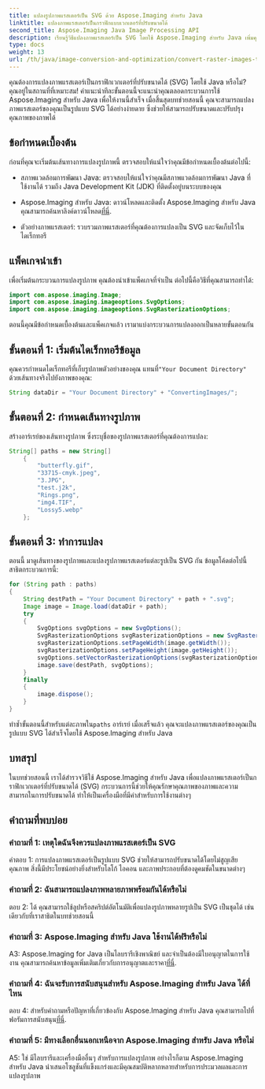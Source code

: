 ```yaml
---
title: แปลงรูปภาพแรสเตอร์เป็น SVG ด้วย Aspose.Imaging สำหรับ Java
linktitle: แปลงภาพแรสเตอร์เป็นกราฟิกแบบเวกเตอร์ที่ปรับขนาดได้
second_title: Aspose.Imaging Java Image Processing API
description: เรียนรู้วิธีแปลงภาพแรสเตอร์เป็น SVG โดยใช้ Aspose.Imaging สำหรับ Java เพิ่มคุณภาพของภาพและความสามารถในการปรับขนาดได้อย่างง่ายดาย
type: docs
weight: 13
url: /th/java/image-conversion-and-optimization/convert-raster-images-to-scalable-vector-graphics/
---
```

คุณต้องการแปลงภาพแรสเตอร์เป็นกราฟิกเวกเตอร์ที่ปรับขนาดได้ (SVG) โดยใช้ Java หรือไม่? คุณอยู่ในสถานที่ที่เหมาะสม! คำแนะนำทีละขั้นตอนนี้จะแนะนำคุณตลอดกระบวนการใช้ Aspose.Imaging สำหรับ Java เพื่อให้งานนี้สำเร็จ เมื่อสิ้นสุดบทช่วยสอนนี้ คุณจะสามารถแปลงภาพแรสเตอร์ของคุณเป็นรูปแบบ SVG ได้อย่างง่ายดาย ซึ่งช่วยให้สามารถปรับขนาดและปรับปรุงคุณภาพของภาพได้

## ข้อกำหนดเบื้องต้น

ก่อนที่คุณจะเริ่มต้นเส้นทางการแปลงรูปภาพนี้ ตรวจสอบให้แน่ใจว่าคุณมีข้อกำหนดเบื้องต้นต่อไปนี้:

- สภาพแวดล้อมการพัฒนา Java: ตรวจสอบให้แน่ใจว่าคุณมีสภาพแวดล้อมการพัฒนา Java ที่ใช้งานได้ รวมถึง Java Development Kit (JDK) ที่ติดตั้งอยู่บนระบบของคุณ

-  Aspose.Imaging สำหรับ Java: ดาวน์โหลดและติดตั้ง Aspose.Imaging สำหรับ Java คุณสามารถค้นหาลิงค์ดาวน์โหลด[ที่นี่](https://releases.aspose.com/imaging/java/).

- ตัวอย่างภาพแรสเตอร์: รวบรวมภาพแรสเตอร์ที่คุณต้องการแปลงเป็น SVG และจัดเก็บไว้ในไดเร็กทอรี

## แพ็คเกจนำเข้า

เพื่อเริ่มต้นกระบวนการแปลงรูปภาพ คุณต้องนำเข้าแพ็คเกจที่จำเป็น ต่อไปนี้คือวิธีที่คุณสามารถทำได้:

```java
import com.aspose.imaging.Image;
import com.aspose.imaging.imageoptions.SvgOptions;
import com.aspose.imaging.imageoptions.SvgRasterizationOptions;
```

ตอนนี้คุณมีข้อกำหนดเบื้องต้นและแพ็คเกจแล้ว เรามาแบ่งกระบวนการแปลงออกเป็นหลายขั้นตอนกัน

## ขั้นตอนที่ 1: เริ่มต้นไดเร็กทอรีข้อมูล

 คุณควรกำหนดไดเร็กทอรีที่เก็บรูปภาพตัวอย่างของคุณ แทนที่`"Your Document Directory"` ด้วยเส้นทางจริงไปยังภาพของคุณ:

```java
String dataDir = "Your Document Directory" + "ConvertingImages/";
```

## ขั้นตอนที่ 2: กำหนดเส้นทางรูปภาพ

สร้างอาร์เรย์ของเส้นทางรูปภาพ ซึ่งระบุชื่อของรูปภาพแรสเตอร์ที่คุณต้องการแปลง:

```java
String[] paths = new String[]
    {
        "butterfly.gif",
        "33715-cmyk.jpeg",
        "3.JPG",
        "test.j2k",
        "Rings.png",
        "img4.TIF",
        "Lossy5.webp"
    };
```

## ขั้นตอนที่ 3: ทำการแปลง

ตอนนี้ มาดูเส้นทางของรูปภาพและแปลงรูปภาพแรสเตอร์แต่ละรูปเป็น SVG กัน ข้อมูลโค้ดต่อไปนี้สาธิตกระบวนการนี้:

```java
for (String path : paths)
{
    String destPath = "Your Document Directory" + path + ".svg";
    Image image = Image.load(dataDir + path);
    try
    {
        SvgOptions svgOptions = new SvgOptions();
        SvgRasterizationOptions svgRasterizationOptions = new SvgRasterizationOptions();
        svgRasterizationOptions.setPageWidth(image.getWidth());
        svgRasterizationOptions.setPageHeight(image.getHeight());
        svgOptions.setVectorRasterizationOptions(svgRasterizationOptions);
        image.save(destPath, svgOptions);
    }
    finally
    {
        image.dispose();
    }
}
```

 ทำซ้ำขั้นตอนนี้สำหรับแต่ละภาพใน`paths` อาร์เรย์ เมื่อเสร็จแล้ว คุณจะแปลงภาพแรสเตอร์ของคุณเป็นรูปแบบ SVG ได้สำเร็จโดยใช้ Aspose.Imaging สำหรับ Java

## บทสรุป

ในบทช่วยสอนนี้ เราได้สำรวจวิธีใช้ Aspose.Imaging สำหรับ Java เพื่อแปลงภาพแรสเตอร์เป็นกราฟิกเวกเตอร์ที่ปรับขนาดได้ (SVG) กระบวนการนี้ช่วยให้คุณรักษาคุณภาพของภาพและความสามารถในการปรับขนาดได้ ทำให้เป็นเครื่องมือที่มีค่าสำหรับการใช้งานต่างๆ

## คำถามที่พบบ่อย

### คำถามที่ 1: เหตุใดฉันจึงควรแปลงภาพแรสเตอร์เป็น SVG

คำตอบ 1: การแปลงภาพแรสเตอร์เป็นรูปแบบ SVG ช่วยให้สามารถปรับขนาดได้โดยไม่สูญเสียคุณภาพ สิ่งนี้มีประโยชน์อย่างยิ่งสำหรับโลโก้ ไอคอน และภาพประกอบที่ต้องดูคมชัดในขนาดต่างๆ

### คำถามที่ 2: ฉันสามารถแปลงภาพหลายภาพพร้อมกันได้หรือไม่

ตอบ 2: ได้ คุณสามารถใช้ลูปหรือสคริปต์อัตโนมัติเพื่อแปลงรูปภาพหลายรูปเป็น SVG เป็นชุดได้ เช่นเดียวกับที่เราสาธิตในบทช่วยสอนนี้

### คำถามที่ 3: Aspose.Imaging สำหรับ Java ใช้งานได้ฟรีหรือไม่

 A3: Aspose.Imaging for Java เป็นไลบรารีเชิงพาณิชย์ และจำเป็นต้องมีใบอนุญาตในการใช้งาน คุณสามารถค้นหาข้อมูลเพิ่มเติมเกี่ยวกับการอนุญาตและราคา[ที่นี่](https://purchase.aspose.com/buy).

### คำถามที่ 4: ฉันจะรับการสนับสนุนสำหรับ Aspose.Imaging สำหรับ Java ได้ที่ไหน

ตอบ 4: สำหรับคำถามหรือปัญหาที่เกี่ยวข้องกับ Aspose.Imaging สำหรับ Java คุณสามารถไปที่ฟอรัมการสนับสนุน[ที่นี่](https://forum.aspose.com/).

### คำถามที่ 5: มีทางเลือกอื่นนอกเหนือจาก Aspose.Imaging สำหรับ Java หรือไม่

A5: ใช่ มีไลบรารีและเครื่องมืออื่นๆ สำหรับการแปลงรูปภาพ อย่างไรก็ตาม Aspose.Imaging สำหรับ Java นำเสนอโซลูชันที่แข็งแกร่งและมีคุณสมบัติหลากหลายสำหรับการประมวลผลและการแปลงรูปภาพ